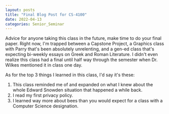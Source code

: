 ```yaml
---
layout: posts
title: "Final Blog Post for CS-4100"
date: 2022-04-13
categories: Senior_Seminar
---
```


Advice for anyone taking this class in the future, make time to do your final paper. Right now, I'm trapped between a Capstone Project, a Graphics class with Parry that's been absolutely unrelenting, and a gen-ed class that's expecting bi-weekly essays on Greek and Roman Literature. I didn't even realize this class had a final until half way through the semester when Dr. Wilkes mentioned it in class one day. 

As for the top 3 things I learned in this class, I'd say it's these: 
1. This class reminded me of and expanded on what I knew about the whole Edward Snowden situation that happened a while back. 
2. I read my first privacy policy.
3. I learned way more about bees than you would expect for a class with a Computer Science designation. 
